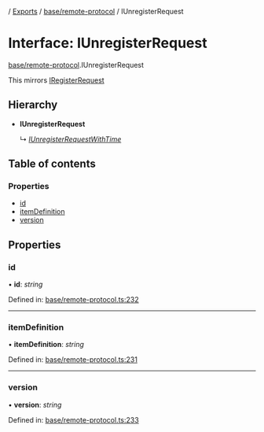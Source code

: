 [](../README.md) / [Exports](../modules.md) / [base/remote-protocol](../modules/base_remote_protocol.md) / IUnregisterRequest

# Interface: IUnregisterRequest

[base/remote-protocol](../modules/base_remote_protocol.md).IUnregisterRequest

This mirrors [IRegisterRequest](base_remote_protocol.iregisterrequest.md)

## Hierarchy

* **IUnregisterRequest**

  ↳ [*IUnregisterRequestWithTime*](client_internal_testing.iunregisterrequestwithtime.md)

## Table of contents

### Properties

- [id](base_remote_protocol.iunregisterrequest.md#id)
- [itemDefinition](base_remote_protocol.iunregisterrequest.md#itemdefinition)
- [version](base_remote_protocol.iunregisterrequest.md#version)

## Properties

### id

• **id**: *string*

Defined in: [base/remote-protocol.ts:232](https://github.com/onzag/itemize/blob/0e9b128c/base/remote-protocol.ts#L232)

___

### itemDefinition

• **itemDefinition**: *string*

Defined in: [base/remote-protocol.ts:231](https://github.com/onzag/itemize/blob/0e9b128c/base/remote-protocol.ts#L231)

___

### version

• **version**: *string*

Defined in: [base/remote-protocol.ts:233](https://github.com/onzag/itemize/blob/0e9b128c/base/remote-protocol.ts#L233)
